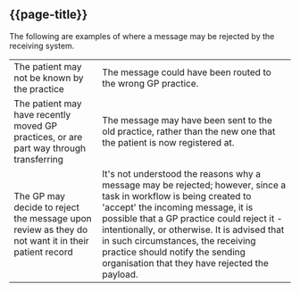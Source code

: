 ## {{page-title}}

The following are examples of where a message may be rejected by the receiving system.

<table data-responsive class="nhsd-!t-margin-bottom-6 nhsd-!t-margin-top-6">
    <tbody>
        <tr>
            <td class="nhsd-m-table__highlighted-items">
                The patient may not be known by the practice
            </td>
            <td>
                The message could have been routed to the wrong GP practice.
            </td>
        </tr>
        <tr>
            <td class="nhsd-m-table__highlighted-items">
                The patient may have recently moved GP practices, or are part way through transferring
            </td>
            <td>
                The message may have been sent to the old practice, rather than the new one that the patient is now registered at.
            </td>
        </tr>
        <tr>
            <td class="nhsd-m-table__highlighted-items">
                The GP may decide to reject the message upon review as they do not want it in their patient record
            </td>
            <td>
                It's not understood the reasons why a message may be rejected; however, since a task in workflow is being created to 'accept' the incoming message, it is possible that a GP practice could reject it - intentionally, or otherwise. It is advised that in such circumstances, the receiving practice should notify the sending organisation that they have rejected the payload.
            </td>
        </tr>
    </tbody>
</table>